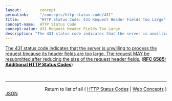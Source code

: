 ```yaml
---
layout:        concept
permalink:     "/concepts/http-status-code/431"
title:         "HTTP Status Code: 431 Request Header Fields Too Large"
concept-name:  HTTP Status Code
concept-value: 431 Request Header Fields Too Large
description: "The 431 status code indicates that the server is unwilling to process the request because its header fields are too large. The request MAY be resubmitted after reducing the size of the request header fields."
---
```


[The 431 status code indicates that the server is unwilling to process the request because its header fields are too large. The request MAY be resubmitted after reducing the size of the request header fields.](https://datatracker.ietf.org/doc/html/rfc6585#section-5 "Read documentation for HTTP Status Code &#34;431&#34;") (**[RFC 6585: Additional HTTP Status Codes](/specs/IETF/RFC/6585 "This document specifies additional HyperText Transfer Protocol (HTTP) status codes for a variety of common situations.")**)

<br/>
<hr/>

<p style="float : left"><a href="./431.json" title="JSON representing this particular Web Concept value">JSON</a></p>
<p style="text-align: right">Return to list of all ( <a href="../http-status-code/">HTTP Status Codes</a> | <a href="../">Web Concepts</a> )</p>

